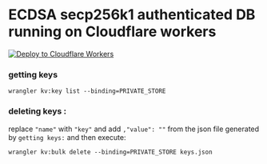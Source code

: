 # ECDSA secp256k1 authenticated DB running on Cloudflare workers

[![Deploy to Cloudflare Workers](https://deploy.workers.cloudflare.com/button?paid=true)](https://deploy.workers.cloudflare.com/?url=https://github.com/wighawag/secp256k1-db&paid=true)


### getting keys

`wrangler kv:key list --binding=PRIVATE_STORE`


### deleting keys :

replace `"name"` with `"key"` and add `,"value": ""` from the json file generated by `getting keys:` and then execute:

`wrangler kv:bulk delete --binding=PRIVATE_STORE keys.json`
